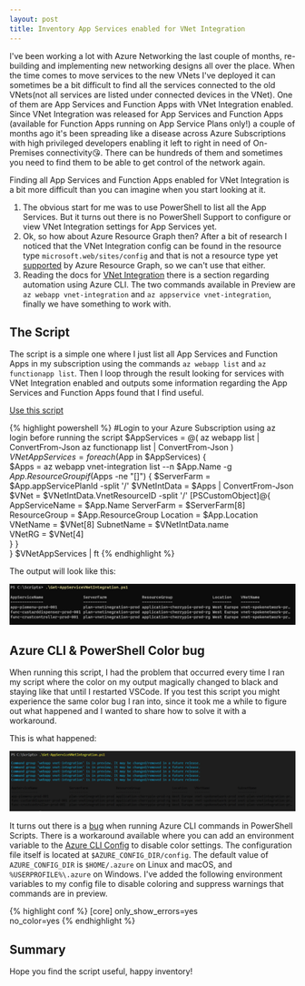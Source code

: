 ```yaml
---
layout: post
title: Inventory App Services enabled for VNet Integration
---
```


I've been working a lot with Azure Networking the last couple of months, re-building and implementing new networking designs all over the place. When the time comes to move services to the new VNets I've deployed it can sometimes be a bit difficult to find all the services connected to the old VNets(not all services are listed under connected devices in the VNet). One of them are App Services and Function Apps with VNet Integration enabled. Since VNet Integration was released for App Services and Function Apps (available for Function Apps running on App Service Plans only!) a couple of months ago it's been spreading like a disease across Azure Subscriptions with high privileged developers enabling it left to right in need of On-Premises connectivity😘. There can be hundreds of them and sometimes you need to find them to be able to get control of the network again.
  
Finding all App Services and Function Apps enabled for VNet Integration is a bit more difficult than you can imagine when you start looking at it.

1. The obvious start for me was to use PowerShell to list all the App Services. But it turns out there is no PowerShell Support to configure or view VNet Integration settings for App Services yet. 
2. Ok, so how about Azure Resource Graph then? After a bit of research I noticed that the VNet Integration config can be found in the resource type `microsoft.web/sites/config` and that is not a resource type yet [supported](https://docs.microsoft.com/en-us/azure/governance/resource-graph/reference/supported-tables-resources) by Azure Resource Graph, so we can't use that either.
3. Reading the docs for [VNet Integration](https://docs.microsoft.com/en-us/azure/app-service/web-sites-integrate-with-vnet#automation) there is a section regarding automation using Azure CLI. The two commands available in Preview are `az webapp vnet-integration` and `az appservice vnet-integration`, finally we have something to work with.


The Script
------
The script is a simple one where I just list all App Services and Function Apps in my subscription using the commands `az webapp list` and `az functionapp list`. Then I loop through the result looking for services with VNet Integration enabled and outputs some information regarding the App Services and Function Apps found that I find useful.

<a class="github-button" href="https://github.com/StefanIvemo/AzureNetworking/blob/master/Scripts/Get-AppServiceVNetIntegration.ps1" aria-label="Use this template StefanIvemo/APIM on GitHub">Use this script</a>

{% highlight powershell %}
#Login to your Azure Subscription using az login before running the script
$AppServices = @(
az webapp list | ConvertFrom-Json
az functionapp list | ConvertFrom-Json
)
$VNetAppServices = foreach ($App in $AppServices) {    
    $Apps = az webapp vnet-integration list --n $App.Name -g $App.ResourceGroup
    if ($Apps -ne "[]") {
        $ServerFarm = $App.appServicePlanId -split '/'
        $VNetIntData = $Apps | ConvertFrom-Json
        $VNet = $VNetIntData.VnetResourceID -split '/'
        [PSCustomObject]@{
            AppServiceName = $App.Name
            ServerFarm     = $ServerFarm[8]
            ResourceGroup  = $App.ResourceGroup
            Location       = $App.Location
            VNetName       = $VNet[8]
            SubnetName     = $VNetIntData.name  
            VNetRG         = $VNet[4]       
        }
    }    
}
$VNetAppServices | ft
{% endhighlight %}

The output will look like this:

<img src="https://github.com/StefanIvemo/stefanivemo.github.io/blob/master/images/vnet-integration/script-output.PNG?raw=true">

Azure CLI & PowerShell Color bug
------
When running this script, I had the problem that occurred every time I ran my script where the color on my output magically changed to black and staying like that until I restarted VSCode. If you test this script you might experience the same color bug I ran into, since it took me a while to figure out what happened and I wanted to share how to solve it with a workaround.

This is what happened:  

<img src="https://github.com/StefanIvemo/stefanivemo.github.io/blob/master/images/vnet-integration/script-output-black.PNG?raw=true">

It turns out there is a [bug](https://github.com/Azure/azure-cli/issues/12084) when running Azure CLI commands in PowerShell Scripts. There is a workaround available where you can add an environment variable to the [Azure CLI Config](https://docs.microsoft.com/en-us/cli/azure/azure-cli-configuration?view=azure-cli-latest) to disable color settings. The configuration file itself is located at `$AZURE_CONFIG_DIR/config`. The default value of `AZURE_CONFIG_DIR` is `$HOME/.azure` on Linux and macOS, and `%USERPROFILE%\.azure` on Windows. I've added the following environment variables to my config file to disable coloring and suppress warnings that commands are in preview.

{% highlight conf %}
[core]
only_show_errors=yes  
no_color=yes
{% endhighlight %}


Summary
------
Hope you find the script useful, happy inventory!

<script src="https://utteranc.es/client.js"
        repo="StefanIvemo/stefanivemo.github.io"
        issue-term="pathname"
        label="Comment"
        theme="github-light"
        crossorigin="anonymous"
        async>
</script>

<script async defer src="https://buttons.github.io/buttons.js"></script>